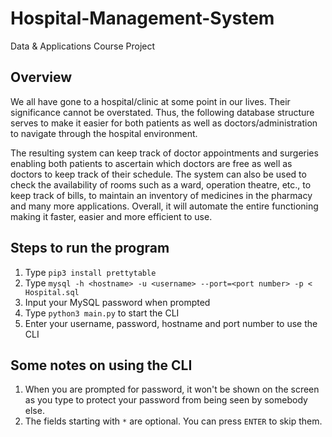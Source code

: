 # Hospital-Management-System

Data & Applications Course Project

## Overview

We all have gone to a hospital/clinic at some point in our lives. Their significance cannot be overstated. Thus, the following database structure serves to make it easier for both patients as well as doctors/administration to navigate through the hospital environment. 

The resulting system can keep track of doctor appointments and surgeries enabling both patients to ascertain which doctors are free as well as doctors to keep track of their schedule. The system can also be used to check the availability of rooms such as a ward, operation theatre, etc., to keep track of bills, to maintain an inventory of medicines in the pharmacy and many more applications. Overall, it will automate the entire functioning making it faster, easier and more efficient to use. 

## Steps to run the program

1. Type `pip3 install prettytable`
2. Type `mysql -h <hostname> -u <username> --port=<port number> -p < Hospital.sql`
3. Input your MySQL password when prompted
4. Type `python3 main.py` to start the CLI
5. Enter your username, password, hostname and port number to use the CLI

## Some notes on using the CLI

1. When you are prompted for password, it won't be shown on the screen as you type to protect your password from being seen by somebody else.
2. The fields starting with `*` are optional. You can press `ENTER` to skip them.